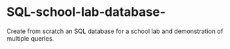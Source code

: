# SQL-school-lab-database-
Create from scratch an SQL database  for a school lab and demonstration of  multiple queries.
